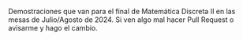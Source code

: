 Demostraciones que van para el final de Matemática Discreta II en las mesas de Julio/Agosto de 2024.
Si ven algo mal hacer Pull Request o avisarme y hago el cambio.

